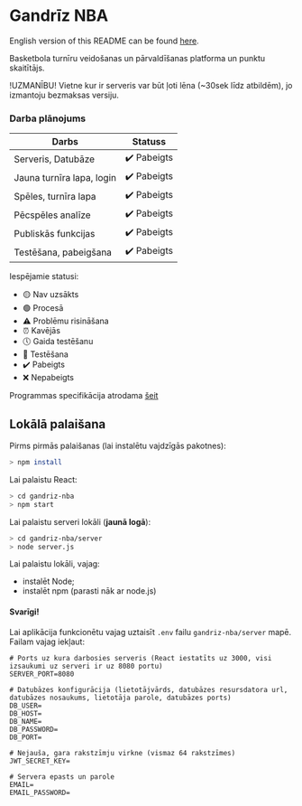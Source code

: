# Gandrīz NBA

English version of this README can be found [here](README_EN.md).

Basketbola turnīru veidošanas un pārvaldīšanas platforma un punktu skaitītājs.

!UZMANĪBU! Vietne kur ir serveris var būt ļoti lēna (~30sek līdz atbildēm), jo izmantoju bezmaksas versiju.

### Darba plānojums

| Darbs                     | Statuss                |
| ------------------------- | ---------------------- |
| Serveris, Datubāze        | ✔️ Pabeigts            |
| Jauna turnīra lapa, login | ✔️ Pabeigts            |
| Spēles, turnīra lapa      | ✔️ Pabeigts            |
| Pēcspēles analīze         | ✔️ Pabeigts            |
| Publiskās funkcijas       | ✔️ Pabeigts            |
| Testēšana, pabeigšana     | ✔️ Pabeigts            |

Iespējamie statusi:

- 🟡 Nav uzsākts
- 🟢 Procesā
- ⚠️ Problēmu risināšana
- ⏰ Kavējās
- 🕔 Gaida testēšanu
- 🧪 Testēšana
- ✔️ Pabeigts
- ❌ Nepabeigts

Programmas specifikācija atrodama <a href="https://docs.google.com/document/d/16QZTRbVObPyVj2u85zrhH_flcDA147wP-Pd8uMu7Uj8/edit#heading=h.y6c23nxmcb8a">šeit</a>

## Lokālā palaišana

Pirms pirmās palaišanas (lai instalētu vajdzīgās pakotnes):

```bash
> npm install
```

Lai palaistu React:

```bash
> cd gandriz-nba
> npm start
```

Lai palaistu serveri lokāli (**jaunā logā**):

```bash
> cd gandriz-nba/server
> node server.js
```

Lai palaistu lokāli, vajag:

- instalēt Node;
- instalēt npm (parasti nāk ar node.js)

#### Svarīgi!

Lai aplikācija funkcionētu vajag uztaisīt `.env` failu `gandriz-nba/server` mapē. Failam vajag iekļaut:

```env
# Ports uz kura darbosies serveris (React iestatīts uz 3000, visi izsaukumi uz serveri ir uz 8080 portu)
SERVER_PORT=8080

# Datubāzes konfigurācija (lietotājvārds, datubāzes resursdatora url, datubāzes nosaukums, lietotāja parole, datubāzes ports)
DB_USER=
DB_HOST=
DB_NAME=
DB_PASSWORD=
DB_PORT=

# Nejauša, gara rakstzīmju virkne (vismaz 64 rakstzīmes)
JWT_SECRET_KEY=

# Servera epasts un parole
EMAIL=
EMAIL_PASSWORD=
```
